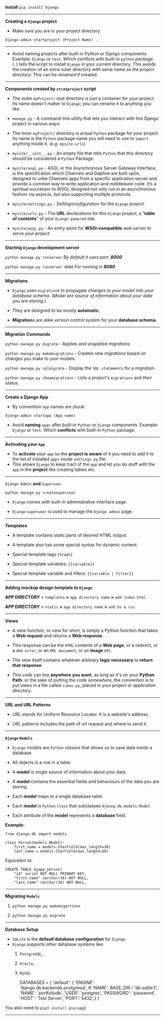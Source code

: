 **Install**
`pip install Django`
****

**Creating a `Django` project**

* Make sure you are in your project directory.

`django-admin startproject (Project Name) .`
****

* Avoid naming projects after built-in Python or Django components.
Example: `Django` or `test`. Which conflicts with built-in `python` _package_.
  (`.`) tells the script to install `Django` in your current directory. This avoids the creation of an extra outer directory with same name as the _project directory_. This can be _renamed_ if created.
****

**Components created by `stratproject` script**

* The outer `myProject/` root directory is just a container for your project. Its name doesn't matter to `Django`; you can rename it to anything you like.

* `manage.py` - A command-line utility that lets you interact with this Django project in various ways.

* The inner `myProject/` directory is actual `Python` package for your project. Its name is the `Python` package name you will need to use to `import` anything inside it. (_e.g. `mysite.urls`_)

* `mysite/__init__.py` - An empty file that tells `Python` that this directory should be considered a `Python` Package.

* `mysite/asgi.py` - ASGI, or the Asynchronous Server Gateway Interface, is the specification which Channels and Daphne are built upon, designed to untie Channels apps from a specific application server and provide a common way to write application and middleware code.
  It’s a spiritual successor to WSGI, designed not only run in an asynchronous fashion via asyncio, but also supporting multiple protocols.

* `mysite/settings.py` - _Setting/configuration_ for the `Django` _project_.

* `mysite/urls.py` - The **URL** declarations for this `Django` project; a "**table of contents**" of your `Django-powered` site.

* `mysite/wsgi.py` - An entry-point for **WSGI-compatible** _web server_ to serve your _project_.
****
**Starting `Django` development server**

`python manage.py runserver` _By default it uses port: **8000**_

`python manage.py runserver 8080` _For running in **8080**_
****

**Migrations**

* `Django` uses `migration`s to propagate _changes to your model into your database schema_.
  (_Model are source of information about your data you are storing._)
  
* They are designed to be mostly **automatic**.
* **Migration**s are alike _version control system_ for your **database schema**.
****
**Migration Commands**

`python manage.py migrate` - Applies and unapplied _migrations_

`python manage.py makemigrations` - Creates new _migrations_ based on changes you make to your models.

`python manage.py sqlmigrate` - Display the `SQL statements` for a _migration_.

`python manage.py showmigrations` - Lists a _project's_ `migrations` and _their status_.
****

**Create a Django App**

* By convention `app` names are plural.

`django-admin startapp (App name)`

* Avoid **naming** `apps` after _built-in_ `Python` or `Django` components.
Example: `Django` or `test`. Which **conflicts** with _bulit-in_ `Python` package.
****

**Activating your `App`**

* To **activate** your `app` so the **project is aware** of it you need to add it to the list of installed `apps` inside `settings.py` file.
* This allows `Django` to keep tract of the `app` and let you do stuff with the `app` in the **project** like creating tables etc.
****

`Django Admin` **and** `Superuser`

`python manage.py createsuperuser`

* `Django` comes with built-in administrative interface page.

* `Django` `superuser` is used to manage the `Django admin` page.
****

**Templates**

* A template contains static parts of desired HTML output.

* A template also has some special syntax for dynamic content.

* Special template tags `{%tag%}`

* Special template variables: `{{variable}}`

* Special template variable and filters: `{{variable | filter}}`
****

**Adding mockup design template to `Django`**

**APP DIRECTORY** _>_ `templates` **>** `app directory name` **>** `add index.html`

**APP DIRECTORY** _>_ `static` **>** `app directory name` **>** `add bs & css`
****

**Views**

* A _view_ function, or _view_ for short, is simply a Python function that takes a **Web request** and returns a **Web response**.

* This response can be the `HTML` contents of a **Web page**, or a redirect, or a `404 error`, or an `XML document`, or an **image** etc.

* The _view_ itself contains whatever arbitrary **logic necessary** to **return that response**.

* This _code_ can live **anywhere you want**, as long as it's on your **Python Path**. or the sake of putting the code _somewhere_, the convention is to put views in a file called `views.py`, placed in your project or _application directory_.
****

**URL and URL Patterns**

* URL stands for Uniform Resource Locator. It is a website's address.

* URL patterns includes the path of url request and where to send it.
****

**`Django` `Models`**

* `Django` models are `Python` _classes_ that allows us to save data inside a database.

* All objects is a row in a table.

* A **model** is single source of information about your data.

* A **model** contains the essential fields and behaviours of the data you are storing.

* Each **model** maps to a single database table.

* Each **model** is `Python` `class` that subclasses `djanog.db.models.Model`

* Each attribute of the **model** represents a **database** field.


**Example:**

    from django.db import models

    class Person(models.Model):
        first_name = models.CharField(max_length=30)
        last_name = models.CharField(max_length=30)
Equivalent to:

    CREATE TABLE myapp_person(
        "id" serial NOT NULL PRIMARY KEY,
        "first_name" varchar(30) NOT NULL,
        "last_name" varchar(30) NOT NULL,
****

**Migrating `Models`**

1. `python manage.py makemigartions`

2. `python manage.py migrate`
****


**Database Setup**

* `SQLite` is the **default database configuration** for `Django`.
* `Django` supports _other_ database systems like:
  1. `PostgreSQL`,
  2. `Oracle`,
  3. `MySQL`
     

     DATABASES = {
      'default': {
          'ENGINE': 'django.db.backends.postgresql',
          # 'NAME': BASE_DIR / 'db.sqlite3',
          'NAME': 'portfoliodb',
          'USER': 'postgres',
          'PASSWORD': 'password',
          'HOST': 'Test Server',
          'PORT': 5432,
        }
      }

You also need to `pip3 install psycopg2`
****
